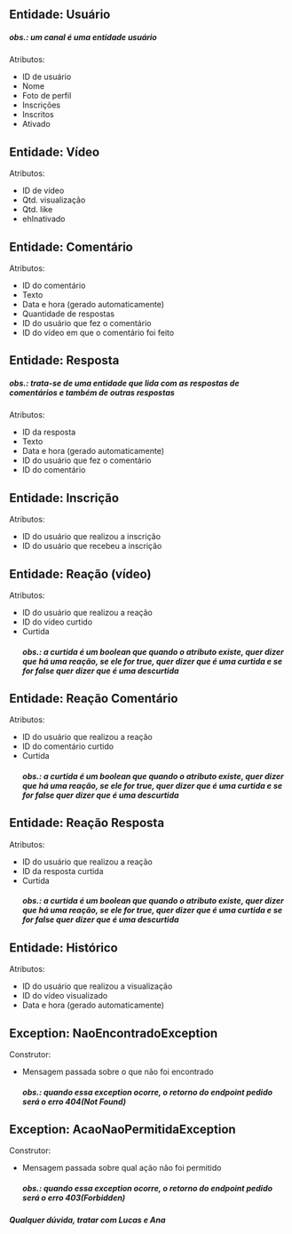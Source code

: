 ## Entidade: Usuário

<h5>obs.: um canal é uma entidade usuário</h5>

Atributos:

- ID de usuário
- Nome
- Foto de perfil
- Inscrições
- Inscritos
- Ativado

## Entidade: Vídeo

Atributos:

- ID de vídeo
- Qtd. visualização
- Qtd. like
- ehInativado

## Entidade: Comentário

Atributos:

- ID do comentário
- Texto
- Data e hora (gerado automaticamente)
- Quantidade de respostas
- ID do usuário que fez o comentário
- ID do vídeo em que o comentário foi feito

## Entidade: Resposta

<h5>obs.: trata-se de uma entidade que lida com as respostas de comentários e também de outras respostas</h5>

Atributos:

- ID da resposta
- Texto
- Data e hora (gerado automaticamente)
- ID do usuário que fez o comentário
- ID do comentário

## Entidade: Inscrição

Atributos:

- ID do usuário que realizou a inscrição
- ID do usuário que recebeu a inscrição

## Entidade: Reação (vídeo)

Atributos:

- ID do usuário que realizou a reação
- ID do vídeo curtido
- Curtida
  <h5>obs.: a curtida é um boolean que quando o atributo existe, quer dizer que há uma reação, se ele for true, quer
  dizer que é uma curtida e se for false quer dizer que é uma descurtida</h5>

## Entidade: Reação Comentário

Atributos:

- ID do usuário que realizou a reação
- ID do comentário curtido
- Curtida
  <h5>obs.: a curtida é um boolean que quando o atributo existe, quer dizer que há uma reação, se ele for true, quer
  dizer que é uma curtida e se for false quer dizer que é uma descurtida</h5>

## Entidade: Reação Resposta

Atributos:

- ID do usuário que realizou a reação
- ID da resposta curtida
- Curtida
  <h5>obs.: a curtida é um boolean que quando o atributo existe, quer dizer que há uma reação, se ele for true, quer
  dizer que é uma curtida e se for false quer dizer que é uma descurtida</h5>

## Entidade: Histórico

Atributos:

- ID do usuário que realizou a visualização
- ID do vídeo visualizado
- Data e hora (gerado automaticamente)

## Exception: NaoEncontradoException

Construtor:

- Mensagem passada sobre o que não foi encontrado
  <h5>obs.: quando essa exception ocorre, o retorno do endpoint pedido será o erro 404(Not Found)</h5>

## Exception: AcaoNaoPermitidaException

Construtor:

- Mensagem passada sobre qual ação não foi permitido
  <h5>obs.: quando essa exception ocorre, o retorno do endpoint pedido será o erro 403(Forbidden)</h5>

<h5>Qualquer dúvida, tratar com Lucas e Ana </h5>
